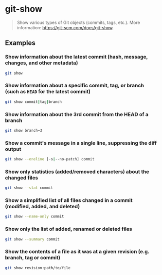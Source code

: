 # git-show

> Show various types of Git objects (commits, tags, etc.). More information: <https://git-scm.com/docs/git-show>.

## Examples

### Show information about the latest commit (hash, message, changes, and other metadata)

```bash
git show
```

### Show information about a specific commit, tag, or branch (such as `HEAD` for the latest commit)

```bash
git show commit|tag|branch
```

### Show information about the 3rd commit from the HEAD of a branch

```bash
git show branch~3
```

### Show a commit's message in a single line, suppressing the diff output

```bash
git show --oneline [-s|--no-patch] commit
```

### Show only statistics (added/removed characters) about the changed files

```bash
git show --stat commit
```

### Show a simplified list of all files changed in a commit (modified, added, and deleted)

```bash
git show --name-only commit
```

### Show only the list of added, renamed or deleted files

```bash
git show --summary commit
```

### Show the contents of a file as it was at a given revision (e.g. branch, tag or commit)

```bash
git show revision:path/to/file
```
